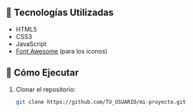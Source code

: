 
## 🚀 Tecnologías Utilizadas  
- HTML5  
- CSS3  
- JavaScript  
- [Font Awesome](https://fontawesome.com/) (para los iconos)  

## 📌 Cómo Ejecutar  
1. Clonar el repositorio:  
   ```bash
   git clone https://github.com/TU_USUARIO/mi-proyecto.git
